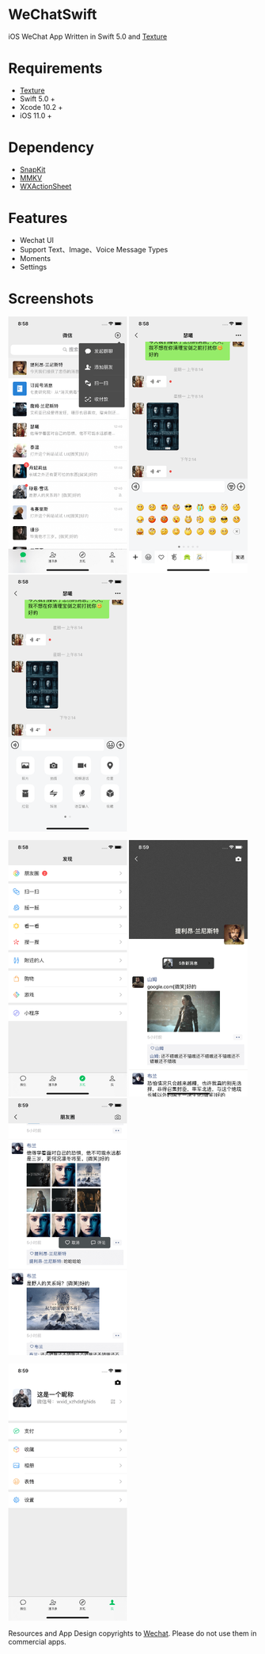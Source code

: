# WeChatSwift
iOS WeChat App Written in Swift 5.0 and [Texture](https://github.com/TextureGroup/Texture)


Requirements
==

- [Texture](https://github.com/TextureGroup/Texture)
- Swift 5.0 +
- Xcode 10.2 +
- iOS 11.0 +


Dependency
==

- [SnapKit](https://github.com/SnapKit/SnapKit)
- [MMKV](https://github.com/tencent/mmkv)
- [WXActionSheet](https://github.com/alexiscn/WXActionSheet)



Features
==

- Wechat UI
- Support Text、Image、Voice Message Types
- Moments
- Settings


Screenshots
==

<p>
	<img src="/Screenshots/01.png" width=240 />
	<img src="/Screenshots/02.png" width=240 />
	<img src="/Screenshots/03.png" width=240 />
</p>

<p>
	<img src="/Screenshots/04.png" width=240 />
	<img src="/Screenshots/05.png" width=240 />
	<img src="/Screenshots/06.png" width=240 />
</p>

<p>
	<img src="/Screenshots/07.png" width=240 />
</p>


Resources and App Design copyrights to [Wechat](https://weixin.qq.com/). Please do not use them in commercial apps.